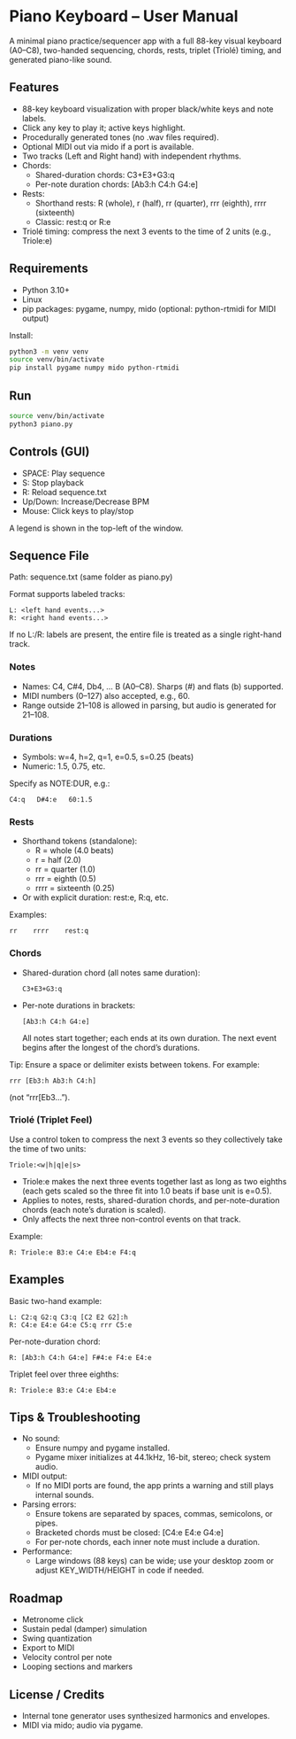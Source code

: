 # Piano Keyboard – User Manual

A minimal piano practice/sequencer app with a full 88-key visual keyboard (A0–C8), two-handed sequencing, chords, rests, triplet (Triolé) timing, and generated piano-like sound.

## Features
- 88-key keyboard visualization with proper black/white keys and note labels.
- Click any key to play it; active keys highlight.
- Procedurally generated tones (no .wav files required).
- Optional MIDI out via mido if a port is available.
- Two tracks (Left and Right hand) with independent rhythms.
- Chords:
  - Shared-duration chords: C3+E3+G3:q
  - Per-note duration chords: [Ab3:h C4:h G4:e]
- Rests:
  - Shorthand rests: R (whole), r (half), rr (quarter), rrr (eighth), rrrr (sixteenth)
  - Classic: rest:q or R:e
- Triolé timing: compress the next 3 events to the time of 2 units (e.g., Triole:e)

## Requirements
- Python 3.10+
- Linux
- pip packages: pygame, numpy, mido (optional: python-rtmidi for MIDI output)

Install:
```bash
python3 -m venv venv
source venv/bin/activate
pip install pygame numpy mido python-rtmidi
```

## Run
```bash
source venv/bin/activate
python3 piano.py
```

## Controls (GUI)
- SPACE: Play sequence
- S: Stop playback
- R: Reload sequence.txt
- Up/Down: Increase/Decrease BPM
- Mouse: Click keys to play/stop

A legend is shown in the top-left of the window.

## Sequence File
Path: sequence.txt (same folder as piano.py)

Format supports labeled tracks:
```
L: <left hand events...>
R: <right hand events...>
```
If no L:/R: labels are present, the entire file is treated as a single right-hand track.

### Notes
- Names: C4, C#4, Db4, … B (A0–C8). Sharps (#) and flats (b) supported.
- MIDI numbers (0–127) also accepted, e.g., 60.
- Range outside 21–108 is allowed in parsing, but audio is generated for 21–108.

### Durations
- Symbols: w=4, h=2, q=1, e=0.5, s=0.25 (beats)
- Numeric: 1.5, 0.75, etc.

Specify as NOTE:DUR, e.g.:
```
C4:q   D#4:e   60:1.5
```

### Rests
- Shorthand tokens (standalone):
  - R = whole (4.0 beats)
  - r = half (2.0)
  - rr = quarter (1.0)
  - rrr = eighth (0.5)
  - rrrr = sixteenth (0.25)
- Or with explicit duration: rest:e, R:q, etc.

Examples:
```
rr    rrrr    rest:q
```

### Chords
- Shared-duration chord (all notes same duration):
  ```
  C3+E3+G3:q
  ```
- Per-note durations in brackets:
  ```
  [Ab3:h C4:h G4:e]
  ```
  All notes start together; each ends at its own duration. The next event begins after the longest of the chord’s durations.

Tip: Ensure a space or delimiter exists between tokens. For example:
```
rrr [Eb3:h Ab3:h C4:h]
```
(not “rrr[Eb3…”).

### Triolé (Triplet Feel)
Use a control token to compress the next 3 events so they collectively take the time of two units:
```
Triole:<w|h|q|e|s>
```
- Triole:e makes the next three events together last as long as two eighths (each gets scaled so the three fit into 1.0 beats if base unit is e=0.5).
- Applies to notes, rests, shared-duration chords, and per-note-duration chords (each note’s duration is scaled).
- Only affects the next three non-control events on that track.

Example:
```
R: Triole:e B3:e C4:e Eb4:e F4:q
```

## Examples

Basic two-hand example:
```
L: C2:q G2:q C3:q [C2 E2 G2]:h
R: C4:e E4:e G4:e C5:q rrr C5:e
```

Per-note-duration chord:
```
R: [Ab3:h C4:h G4:e] F#4:e F4:e E4:e
```

Triplet feel over three eighths:
```
R: Triole:e B3:e C4:e Eb4:e
```

## Tips & Troubleshooting
- No sound:
  - Ensure numpy and pygame installed.
  - Pygame mixer initializes at 44.1kHz, 16-bit, stereo; check system audio.
- MIDI output:
  - If no MIDI ports are found, the app prints a warning and still plays internal sounds.
- Parsing errors:
  - Ensure tokens are separated by spaces, commas, semicolons, or pipes.
  - Bracketed chords must be closed: [C4:e E4:e G4:e]
  - For per-note chords, each inner note must include a duration.
- Performance:
  - Large windows (88 keys) can be wide; use your desktop zoom or adjust KEY_WIDTH/HEIGHT in code if needed.

## Roadmap
- Metronome click
- Sustain pedal (damper) simulation
- Swing quantization
- Export to MIDI
- Velocity control per note
- Looping sections and markers

## License / Credits
- Internal tone generator uses synthesized harmonics and envelopes.
- MIDI via mido; audio via pygame.